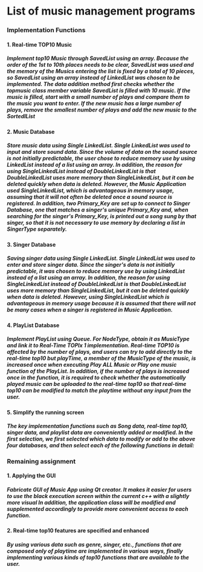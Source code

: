 <h1>List of music management programs</h1>

<h3>Implementation Functions</h3>
<h4>1. Real-time TOP10 Music</h4>
<h5>Implement top10 Music through SavedList using an array. Because the order of the 1st to 10th places needs to be clear, SavedList was used and the memory of the Musics entering the list is fixed by a total of 10 pieces, so SavedList using an array instead of LinkedList was chosen to be implemented. The data addition method first checks whether the topmusic class member variable SavedList is filled with 10 music. If the music is filled, start with a small number of plays and compare them to the music you want to enter. If the new music has a large number of plays, remove the smallest number of plays and add the new music to the SortedlList
</h5>
<h4>2. Music Database</h4> 
<h5>Store music data using Single LinkedList. Single LinkedList was used to input and store sound data. Since the volume of data on the sound source is not initially predictable, the user chose to reduce memory use by using LinkedList instead of a list using an array. In addition, the reason for using SingleLinkedList instead of DoubleLinkedList is that DoubleLinkedList uses more memory than SingleLinkedList, but it can be deleted quickly when data is deleted. However, the Music Application used SingleLinkedList, which is advantageous in memory usage, assuming that it will not often be deleted once a sound source is registered. In addition, two Primary_Key are set up to connect to Singer Database, one that matches a singer's unique Primary_Key and, when searching for the singer's Primary_Key, is printed out a song sung by that singer, so that it is not necessary to use memory by declaring a list in SingerType separately.
</h5>
<h4>3. Singer Database</h4>
<h5>Saving singer data using Single LinkedList. Single LinkedList was used to enter and store singer data. Since the singer's data is not initially predictable, it was chosen to reduce memory use by using LinkedList instead of a list using an array. In addition, the reason for using SingleLinkedList instead of DoubleLinkedList is that DoubleLinkedList uses more memory than SingleLinkedList, but it can be deleted quickly when data is deleted. However, using SingleLinkedList which is advantageous in memory usage because it is assumed that there will not be many cases when a singer is registered in Music Application.
</h5>
<h4>4. PlayList Database</h4>
<h5>Implement PlayList using Queue. For NodeType, obtain it as MusicType and link it to Real-Time TOPIx 1 implementation. Real-time TOP10 is affected by the number of plays, and users can try to add directly to the real-time top10 but playTime, a member of the MusicType of the music, is increased once when executing Play ALL Music or Play one music function of the PlayList. In addition, if the number of plays is increased once in the function, it is required to check whether the automatically played music can be uploaded to the real-time top10 so that real-time top10 can be modified to match the playtime without any input from the user.
</h5>
<h4>5. Simplify the running screen</h4>
<h5>The key implementation functions such as Song data, real-time top10, singer data, and playlist data are conveniently added or modified. In the first selection, we first selected which data to modify or add to the above four databases, and then select each of the following functions in detail:
</h5>
<h3>Remaining assignment</h3>
<h4>1. Applying the GUI</h4>
<h5>Fabricate GUI of Music App using Qt creator. It makes it easier for users to use the black execution screen within the current c++ with a slightly more visual In addition, the application class will be modified and supplemented accordingly to provide more convenient access to each function.
</h5>
<h4>2. Real-time top10 features are specified and enhanced</h4>
<h5>By using various data such as genre, singer, etc., functions that are composed only of playtime are implemented in various ways, finally implementing various kinds of top10 functions that are available to the user.
</h5>
